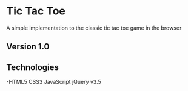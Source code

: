 # Tic Tac Toe

A simple implementation to the classic tic tac toe game in the browser

## Version 1.0


## Technologies
-HTML5
CSS3
JavaScript
jQuery v3.5